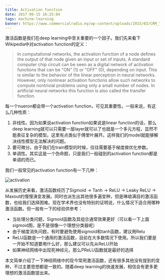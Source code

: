 ```yaml
---
title: Activation function
date: 2017-06-15 16:25:04
tags: machine-learning
banner: https://www.commercialradio.my/wp-content/uploads/2015/03/CRM_Trendstatistic.jpg
---
```

激活函数是我们在deep learning中至关重要的一个因子。我们先来看下Wikipedia中对activation function的定义：
>In computational networks, the activation function of a node defines the output of that node given an input or set of inputs. A standard computer chip circuit can be seen as a digital network of activation functions that can be "ON" (1) or "OFF" (0), depending on input. This is similar to the behavior of the linear perceptron in neural networks. However, only nonlinear activation functions allow such networks to compute nontrivial problems using only a small number of nodes. In artificial neural networks this function is also called the transfer function.
<!--more-->

每一个nueron都会带一个activation function，可见其重要性。一般来说，有这么几种性质：
1. 非线性。因为如果说activation function如果说是linear function的话，那么deep learning就可以只需要一层layer就可以了也就是一个多元方程，显然不能表征复杂的模型。这里有点类似于傅里叶展开。这样我们的model就能够解决线性模型无法解决的问题。
2. 要可微分。由于我们在train模型的时候，往往需要基于梯度做优化参数。
3. 单调性。其实这是一个伪命题，只是我们一般碰到的activation function都是单调的而已。

我们一般常见的activation function有一下几种：

![activation](/images/pic/activate1.png)

从发展历史来看，激活函数经历了Sigmoid -> Tanh -> ReLU -> Leaky ReLU -> Maxout的慢慢演变发展。同时也派生出其他很多遍变种，但是琳琅满目的激活函数，也给我们选择困难。现在学术界也没有特别的证明说，什么情况下适合用哪种激活函数。但一般有一下的经验供参考：

- 当处理分类问题，Sigmoid函数及其组合通常效果更好（可以看一下上面sigmoid图，是不是很像一个理想分类器呢）
- 由于梯度消失问题，有时要避免使用sigmoid和tanh函数，建议用Relu
- ReLU函数是一个通用的激活函数，目前在大多数情况下使用。所以我们要是一开始不知道要用什么好，那么建议可以先从ReLU开始
- 如果神经网络中出现死神经元，那么PReLU函数就是最好的选择

本文简单介绍了一下神经网络中的现今常用激活函数，还有很多其他没有提到的变种，不过主要思想都是一致的。随着deep learning的快速发展，相信会有更多更理想的激活函数提出来。

